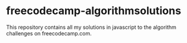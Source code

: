 # freecodecamp-algorithmsolutions

This repository contains all my solutions in javascript to the algorithm challenges on freecodecamp.com.

